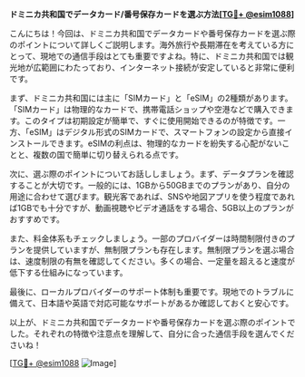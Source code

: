 **ドミニカ共和国でデータカード/番号保存カードを選ぶ方法[[TG💪+ @esim1088](https://t.me/s/esim1088)]**

こんにちは！今回は、ドミニカ共和国でデータカードや番号保存カードを選ぶ際のポイントについて詳しくご説明します。海外旅行や長期滞在を考えている方にとって、現地での通信手段はとても重要ですよね。特に、ドミニカ共和国では観光地が広範囲にわたっており、インターネット接続が安定していると非常に便利です。

まず、ドミニカ共和国には主に「SIMカード」と「eSIM」の2種類があります。「SIMカード」は物理的なカードで、携帯電話ショップや空港などで購入できます。このタイプは初期設定が簡単で、すぐに使用開始できるのが特徴です。一方、「eSIM」はデジタル形式のSIMカードで、スマートフォンの設定から直接インストールできます。eSIMの利点は、物理的なカードを紛失する心配がないことと、複数の国で簡単に切り替えられる点です。

次に、選ぶ際のポイントについてお話ししましょう。まず、データプランを確認することが大切です。一般的には、1GBから50GBまでのプランがあり、自分の用途に合わせて選びます。観光客であれば、SNSや地図アプリを使う程度であれば1GBでも十分ですが、動画視聴やビデオ通話をする場合、5GB以上のプランがおすすめです。

また、料金体系もチェックしましょう。一部のプロバイダーは時間制限付きのプランを提供していますが、無制限プランも存在します。無制限プランを選ぶ場合は、速度制限の有無を確認してください。多くの場合、一定量を超えると速度が低下する仕組みになっています。

最後に、ローカルプロバイダーのサポート体制も重要です。現地でのトラブルに備えて、日本語や英語で対応可能なサポートがあるか確認しておくと安心です。

以上が、ドミニカ共和国でデータカードや番号保存カードを選ぶ際のポイントでした。それぞれの特徴や注意点を理解して、自分に合った通信手段を選んでくださいね！

[[TG💪+ @esim1088](https://t.me/s/esim1088) ![Image](https://i.postimg.cc/Y0z9fWf4/image.png)]